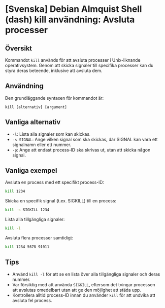# [Svenska] Debian Almquist Shell (dash) kill användning: Avsluta processer

## Översikt
Kommandot `kill` används för att avsluta processer i Unix-liknande operativsystem. Genom att skicka signaler till specifika processer kan du styra deras beteende, inklusive att avsluta dem.

## Användning
Den grundläggande syntaxen för kommandot är:

```
kill [alternativ] [argument]
```

## Vanliga alternativ
- `-l`: Lista alla signaler som kan skickas.
- `-s SIGNAL`: Ange vilken signal som ska skickas, där SIGNAL kan vara ett signalnamn eller ett nummer.
- `-p`: Ange att endast process-ID ska skrivas ut, utan att skicka någon signal.

## Vanliga exempel
Avsluta en process med ett specifikt process-ID:

```bash
kill 1234
```

Skicka en specifik signal (t.ex. SIGKILL) till en process:

```bash
kill -s SIGKILL 1234
```

Lista alla tillgängliga signaler:

```bash
kill -l
```

Avsluta flera processer samtidigt:

```bash
kill 1234 5678 91011
```

## Tips
- Använd `kill -l` för att se en lista över alla tillgängliga signaler och deras nummer.
- Var försiktig med att använda `SIGKILL`, eftersom det tvingar processen att avslutas omedelbart utan att ge den möjlighet att städa upp.
- Kontrollera alltid process-ID innan du använder `kill` för att undvika att avsluta fel process.